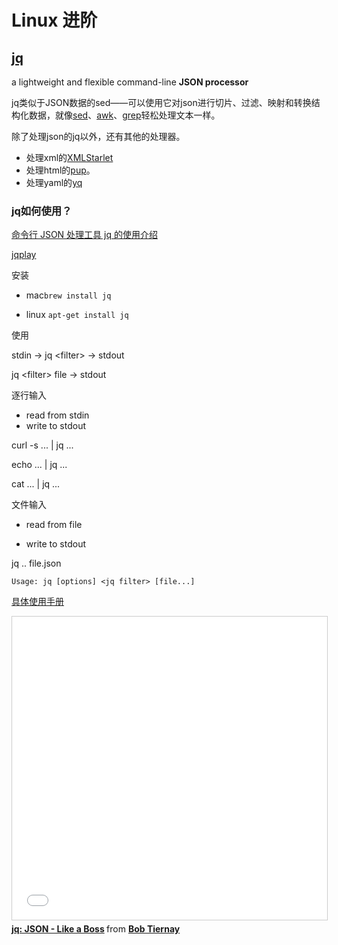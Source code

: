 # Linux 进阶

## [jq](https://stedolan.github.io/jq/)

a lightweight and flexible command-line **JSON processor**

jq类似于JSON数据的sed——可以使用它对json进行切片、过滤、映射和转换结构化数据，就像[sed](/linux/command.md)、[awk](/linux/command.md)、[grep](/linux/command.md)轻松处理文本一样。

除了处理json的jq以外，还有其他的处理器。

* 处理xml的[XMLStarlet](http://xmlstar.sourceforge.net)
* 处理html的[pup](https://github.com/ericchiang/pup)。
* 处理yaml的[yq](https://github.com/mikefarah/yq)

### jq如何使用？

[命令行 JSON 处理工具 jq 的使用介绍](https://www.ibm.com/developerworks/cn/linux/1612_chengg_jq/index.html)

[jqplay](https://jqplay.org/)

安装

* mac`brew install jq`

* linux `apt-get install jq`

使用

stdin -&gt; jq &lt;filter&gt; -&gt; stdout

jq &lt;filter&gt; file -&gt; stdout

逐行输入

* read from stdin
* write to stdout

curl -s  ... \| jq ...

echo ... \| jq ...

cat ... \| jq ...

文件输入

* read from file

* write to stdout

jq .. file.json

`Usage: jq [options] <jq filter> [file...]`

[具体使用手册](https://stedolan.github.io/jq/manual/)

<iframe src="//www.slideshare.net/slideshow/embed_code/key/LMugvo5j5jl9EJ" width="595" height="485" frameborder="0" marginwidth="0" marginheight="0" scrolling="no" style="border:1px solid #CCC; border-width:1px; margin-bottom:5px; max-width: 100%;" allowfullscreen> </iframe> <div style="margin-bottom:5px"> <strong> <a href="//www.slideshare.net/btiernay/jq-json-like-a-boss" title="jq: JSON - Like a Boss" target="_blank">jq: JSON - Like a Boss</a> </strong> from <strong><a href="https://www.slideshare.net/btiernay" target="_blank">Bob Tiernay</a></strong> </div>

